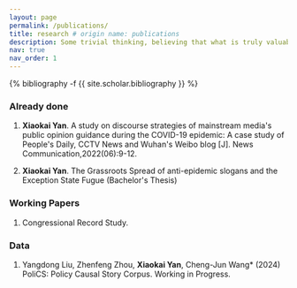 ```yaml
---
layout: page
permalink: /publications/
title: research # origin name: publications
description: Some trivial thinking, believing that what is truly valuable will not be written on paper.
nav: true
nav_order: 1
---
```

<!-- _pages/publications.md -->
<div class="publications">

{% bibliography -f {{ site.scholar.bibliography }} %}

</div>

### **Already done**

1. **Xiaokai Yan**. A study on discourse strategies of mainstream media's public opinion guidance during the COVID-19 epidemic: A case study of People's Daily, CCTV News and Wuhan's Weibo blog [J]. News Communication,2022(06):9-12.

2. **Xiaokai Yan**. The Grassroots Spread of anti-epidemic slogans and the Exception State Fugue (Bachelor's Thesis)

### **Working Papers**

1. Congressional Record Study.



### **Data**

1. Yangdong Liu, Zhenfeng Zhou, **Xiaokai Yan**, Cheng-Jun Wang* (2024) PoliCS: Policy Causal Story Corpus. Working in Progress.








